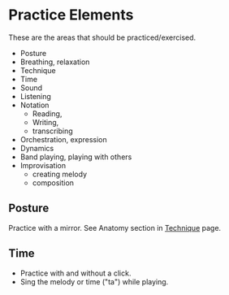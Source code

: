 # Practice Elements

These are the areas that should be practiced/exercised.

- Posture
- Breathing, relaxation
- Technique
- Time
- Sound
- Listening
- Notation
    - Reading,
    - Writing,
    - transcribing
- Orchestration, expression
- Dynamics
- Band playing, playing with others
- Improvisation
    - creating melody
    - composition

## Posture

Practice with a mirror. See Anatomy section in [Technique](technique) page.

## Time

- Practice with and without a click.
- Sing the melody or time ("ta") while playing.
